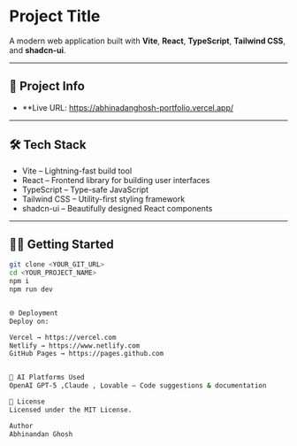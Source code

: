 # Project Title

A modern web application built with **Vite**, **React**, **TypeScript**, **Tailwind CSS**, and **shadcn-ui**.

---

## 🚀 Project Info

- **Live URL: https://abhinadanghosh-portfolio.vercel.app/

---

## 🛠️ Tech Stack
- Vite – Lightning-fast build tool  
- React – Frontend library for building user interfaces  
- TypeScript – Type-safe JavaScript  
- Tailwind CSS – Utility-first styling framework  
- shadcn-ui – Beautifully designed React components  

---

## 🧑‍💻 Getting Started
```sh
git clone <YOUR_GIT_URL>
cd <YOUR_PROJECT_NAME>
npm i
npm run dev


🌐 Deployment
Deploy on:

Vercel → https://vercel.com
Netlify → https://www.netlify.com
GitHub Pages → https://pages.github.com


🤖 AI Platforms Used
OpenAI GPT-5 ,Claude , Lovable – Code suggestions & documentation

📜 License
Licensed under the MIT License.

Author
Abhinandan Ghosh
